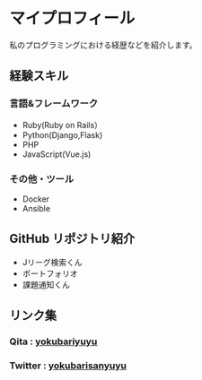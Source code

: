 # マイプロフィール
私のプログラミングにおける経歴などを紹介します。
## 経験スキル
### 言語&フレームワーク
- Ruby(Ruby on Rails）
- Python(Django,Flask)
- PHP
- JavaScript(Vue.js)
### その他・ツール
- Docker
- Ansible

## GitHub リポジトリ紹介
- Jリーグ検索くん
- ポートフォリオ
- 課題通知くん

## リンク集
### Qita : [yokubariyuyu](https://qiita.com/yokubarisanyuyu)
### Twitter : [yokubarisanyuyu](https://twitter.com/yokubarisanyuyu)

